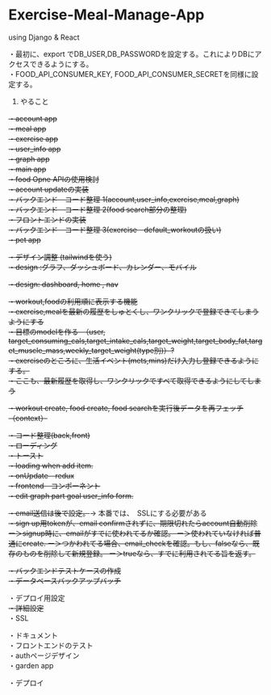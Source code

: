 # Exercise-Meal-Manage-App
using Django &amp; React

・最初に、export でDB_USER,DB_PASSWORDを設定する。これによりDBにアクセスできるようにする。<br>
・FOOD_API_CONSUMER_KEY, FOOD_API_CONSUMER_SECRETを同様に設定する。
<br>

1. やること <br>

<del>・account app <br></del>
<del>・meal app <br></del>
<del>・exercise app <br></del>
<del>・user_info app <br></del>
<del>・graph app <br></del>
<del>・main app <br></del>
<del>・food Opne APIの使用検討 <br></del>
<del>・account updateの実装 <br></del>
<del>・バックエンド　コード整理 1(account,user_info,exercise,meal,graph)<br></del>
<del>・バックエンド　コード整理 2(food search部分の整理)<br></del>
<del>・フロントエンドの実装 <br></del>
<del>・バックエンド　コード整理 3(exercise　default_workoutの扱い) <br></del>
<del>・pet app <br></del>

<del>・デザイン調整 (tailwindを使う)<br><del>
<del>・design :<del>グラフ</del>、<del>ダッシュボード</del>、<del>カレンダー</del>、<del>モバイル</del><br></del>

<del>・design: dashboard, home , nav <br></del>

<del>・workout,foodの利用順に表示する機能 <br></del>
<del>・exercise,mealを最新の履歴をしゅとくし、ワンクリックで登録できてしまうようにする<br></del>
<del>・目標のmodelを作る　（user, target_consuming_cals,target_intake_cals,target_weight,target_body_fat,target_muscle_mass,weekly_target_weight(type別)）?<br></del>
<del>・exerciseのところに、生活イベント(mets,mins)だけ入力し登録できるようにする。 <br></del>
<del>・ここも、最新履歴を取得し、ワンクリックですべて取得できるようにしてしまう <br></del>

<del>・workout create, food create, food searchを実行後データを再フェッチ（context）<br></del>

<del>・コード整理(back,front) <br></del>
<del>・ローディング<br></del>
<del>・トースト<br></del>
<del>・loading when add item.<br></del>
<del>・onUpdate　redux<br></del>
<del>・frontend　コンポーネント<br></del>
<del>・edit graph part goal user_info form. <br></del>

<del>・email送信は後で設定。</del>-> 本番では、　SSLにする必要がある<br>
<del>・sign up用tokenが、email confirmされずに、期限切れたらaccount自動削除<br>
ー＞signup時に、emailがすでに使われてるか確認。
ー＞使われていなければ普通にcreate.
ー＞つかわれてる場合、email_checkを確認。もし、falseなら、既存のものを削除して新規登録。
ー＞trueなら、すでに利用されてる旨を返す。<del><br>

<del>・バックエンドテストケースの作成 <br></del>
<del>・データベースバックアップバッチ<br></del>

・デプロイ用設定 <br>
<del>・詳細設定 <br></del>
・SSL<br>

・ドキュメント<br>
・フロントエンドのテスト　<br>
・authページデザイン<br>
・garden app <br>

・デプロイ<br>

